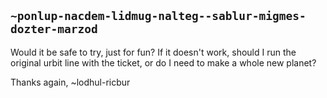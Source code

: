 ## `~ponlup-nacdem-lidmug-nalteg--sablur-migmes-dozter-marzod`
Would it be safe to try, just for fun? If it doesn't work, should I run the original urbit line with the ticket, or do I need to make a whole new planet?

Thanks again,
~lodhul-ricbur
